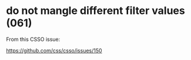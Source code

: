 # do not mangle different filter values (061)

From this CSSO issue:

https://github.com/css/csso/issues/150
